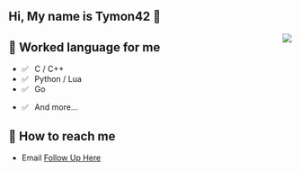 ## Hi, My name is Tymon42 👋

<img align="right" src="https://github-readme-stats.vercel.app/api?username=Tymon42&show_icons=true&theme=radical">

## 💬 Worked language for me  
- ✅ ⁠ ⁢⁣⁡⁠ ⁢⁣⁡C / C++ 
- ✅ ⁠ ⁢⁣⁡⁠ ⁢⁣⁡Python / Lua
- ✅ ⁠ ⁢⁣⁡⁠ ⁢⁣⁡Go 
<!-- - ✅ ⁠ ⁢⁣⁡⁠ ⁢⁣⁡HTML / CSS / JavaScript -->
- ✅ ⁠ ⁢⁣⁡⁠ ⁢⁣⁡And more...

## 📮 How to reach me  
- Email [Follow Up Here](mailto:tymon42@outlook.com)
<!--
- Blog [@Angelic47's Blog](https://www.angelic47.com)
- Email [Follow Up Here](mailto:admin@angelic47.com)
-->

<!--
**Tymon42/Tymon42** is a ✨ _special_ ✨ repository because its `README.md` (this file) appears on your GitHub profile.

Here are some ideas to get you started:

- 🔭 I’m currently working on ...
- 🌱 I’m currently learning ...
- 👯 I’m looking to collaborate on ...
- 🤔 I’m looking for help with ...
- 💬 Ask me about ...
- 📫 How to reach me: ...
- 😄 Pronouns: ...
- ⚡ Fun fact: ...
-->
